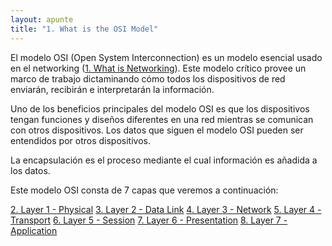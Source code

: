 ```yaml
---
layout: apunte
title: "1. What is the OSI Model"
---
```


El modelo OSI (Open System Interconnection) es un modelo esencial usado en el networking ([1. What is Networking](/apuntes/thm/0-pre-career/1-pre-security/2-network-fundamentals/1-what-is-networking/1-what-is-networking/)). Este modelo crítico provee un marco de trabajo dictaminando cómo todos los dispositivos de red enviarán, recibirán e interpretarán la información.

Uno de los beneficios principales del modelo OSI es que los dispositivos tengan funciones y diseños diferentes en una red mientras se comunican con otros dispositivos. Los datos que siguen el modelo OSI pueden ser entendidos por otros dispositivos.

La encapsulación es el proceso mediante el cual información es añadida a los datos.

Este modelo OSI consta de 7 capas que veremos a continuación:

[2. Layer 1 - Physical](/apuntes/thm/0-pre-career/1-pre-security/2-network-fundamentals/3-osi-model/2-layer-1-physical/)
[3. Layer 2 - Data Link](/apuntes/thm/0-pre-career/1-pre-security/2-network-fundamentals/3-osi-model/3-layer-2-data-link/)
[4. Layer 3 - Network](/apuntes/thm/0-pre-career/1-pre-security/2-network-fundamentals/3-osi-model/4-layer-3-network/)
[5. Layer 4 - Transport](/apuntes/thm/0-pre-career/1-pre-security/2-network-fundamentals/3-osi-model/5-layer-4-transport/)
[6. Layer 5 - Session](/apuntes/thm/0-pre-career/1-pre-security/2-network-fundamentals/3-osi-model/6-layer-5-session/)
[7. Layer 6 - Presentation](/apuntes/thm/0-pre-career/1-pre-security/2-network-fundamentals/3-osi-model/7-layer-6-presentation/)
[8. Layer 7 - Application](/apuntes/thm/0-pre-career/1-pre-security/2-network-fundamentals/3-osi-model/8-layer-7-application/)
